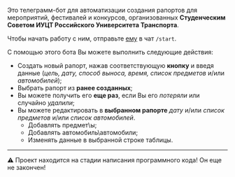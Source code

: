 Это телеграмм-бот для автоматизации создания рапортов для мероприятий, фестивалей и конкурсов, организованных **Студенческим Советом ИУЦТ Российского Университета Транспорта**.

Чтобы начать работу с ним, отправьте [ему](https://t.me/rut_report_bot) в чат `/start`.

С помощью этого бота Вы можете выполнить следующие действия:
* Создать новый рапорт, нажав соответствующую **кнопку** и введя данные (*цель, дату, способ выноса, время, список предметов* и/или *автомобилей*);
* Выбрать рапорт из **ранее созданных**;
* Вы можете получить его **еще раз**, если Вы его *потеряли* или случайно *удалили*;
* Вы можете редактировать в **выбранном рапорте** *дату* и/или *список предметов* и/или *список автомобилей*.
    * Добавлять предмет\ы;
    * Добавлять автомобиль\автомобили;
    * Изменять данные в выбранной строке таблицы.

____
⚠ Проект находится на стадии написания программного кода! Он еще не закончен!